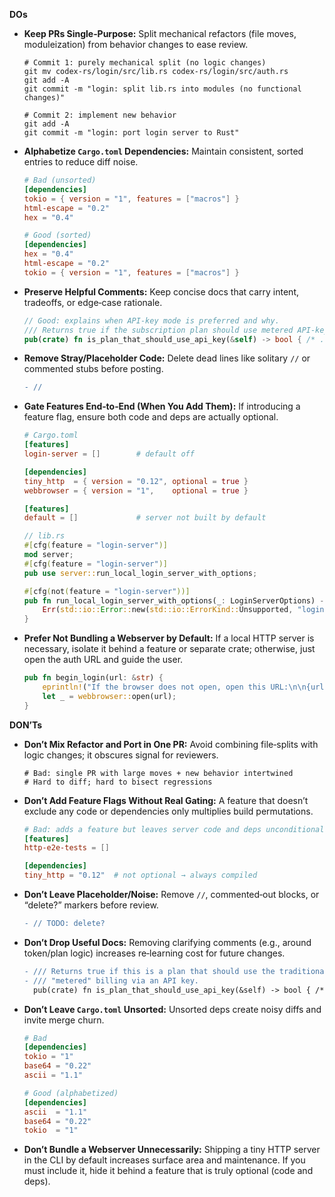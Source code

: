 **DOs**
- **Keep PRs Single‑Purpose:** Split mechanical refactors (file moves, moduleization) from behavior changes to ease review.
  ```
  # Commit 1: purely mechanical split (no logic changes)
  git mv codex-rs/login/src/lib.rs codex-rs/login/src/auth.rs
  git add -A
  git commit -m "login: split lib.rs into modules (no functional changes)"

  # Commit 2: implement new behavior
  git add -A
  git commit -m "login: port login server to Rust"
  ```
- **Alphabetize `Cargo.toml` Dependencies:** Maintain consistent, sorted entries to reduce diff noise.
  ```toml
  # Bad (unsorted)
  [dependencies]
  tokio = { version = "1", features = ["macros"] }
  html-escape = "0.2"
  hex = "0.4"

  # Good (sorted)
  [dependencies]
  hex = "0.4"
  html-escape = "0.2"
  tokio = { version = "1", features = ["macros"] }
  ```
- **Preserve Helpful Comments:** Keep concise docs that carry intent, tradeoffs, or edge‑case rationale.
  ```rust
  // Good: explains when API-key mode is preferred and why.
  /// Returns true if the subscription plan should use metered API-key billing.
  pub(crate) fn is_plan_that_should_use_api_key(&self) -> bool { /* ... */ }
  ```
- **Remove Stray/Placeholder Code:** Delete dead lines like solitary `//` or commented stubs before posting.
  ```diff
  - //
  ```
- **Gate Features End‑to‑End (When You Add Them):** If introducing a feature flag, ensure both code and deps are actually optional.
  ```toml
  # Cargo.toml
  [features]
  login-server = []        # default off

  [dependencies]
  tiny_http  = { version = "0.12", optional = true }
  webbrowser = { version = "1",    optional = true }

  [features]
  default = []             # server not built by default
  ```

  ```rust
  // lib.rs
  #[cfg(feature = "login-server")]
  mod server;
  #[cfg(feature = "login-server")]
  pub use server::run_local_login_server_with_options;

  #[cfg(not(feature = "login-server"))]
  pub fn run_local_login_server_with_options(_: LoginServerOptions) -> std::io::Result<()> {
      Err(std::io::Error::new(std::io::ErrorKind::Unsupported, "login-server feature disabled"))
  }
  ```
- **Prefer Not Bundling a Webserver by Default:** If a local HTTP server is necessary, isolate it behind a feature or separate crate; otherwise, just open the auth URL and guide the user.
  ```rust
  pub fn begin_login(url: &str) {
      eprintln!("If the browser does not open, open this URL:\n\n{url}");
      let _ = webbrowser::open(url);
  }
  ```

**DON’Ts**
- **Don’t Mix Refactor and Port in One PR:** Avoid combining file‑splits with logic changes; it obscures signal for reviewers.
  ```
  # Bad: single PR with large moves + new behavior intertwined
  # Hard to diff; hard to bisect regressions
  ```
- **Don’t Add Feature Flags Without Real Gating:** A feature that doesn’t exclude any code or dependencies only multiplies build permutations.
  ```toml
  # Bad: adds a feature but leaves server code and deps unconditional
  [features]
  http-e2e-tests = []

  [dependencies]
  tiny_http = "0.12"  # not optional → always compiled
  ```
- **Don’t Leave Placeholder/Noise:** Remove `//`, commented‑out blocks, or “delete?” markers before review.
  ```diff
  - // TODO: delete?
  ```
- **Don’t Drop Useful Docs:** Removing clarifying comments (e.g., around token/plan logic) increases re‑learning cost for future changes.
  ```diff
  - /// Returns true if this is a plan that should use the traditional
  - /// "metered" billing via an API key.
    pub(crate) fn is_plan_that_should_use_api_key(&self) -> bool { /* ... */ }
  ```
- **Don’t Leave `Cargo.toml` Unsorted:** Unsorted deps create noisy diffs and invite merge churn.
  ```toml
  # Bad
  [dependencies]
  tokio = "1"
  base64 = "0.22"
  ascii = "1.1"

  # Good (alphabetized)
  [dependencies]
  ascii  = "1.1"
  base64 = "0.22"
  tokio  = "1"
  ```
- **Don’t Bundle a Webserver Unnecessarily:** Shipping a tiny HTTP server in the CLI by default increases surface area and maintenance. If you must include it, hide it behind a feature that is truly optional (code and deps).